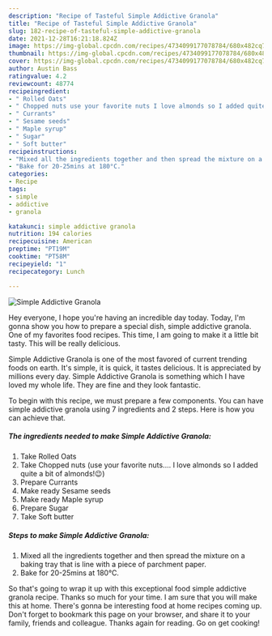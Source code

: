 ```yaml
---
description: "Recipe of Tasteful Simple Addictive Granola"
title: "Recipe of Tasteful Simple Addictive Granola"
slug: 182-recipe-of-tasteful-simple-addictive-granola
date: 2021-12-28T16:21:18.824Z
image: https://img-global.cpcdn.com/recipes/4734099177078784/680x482cq70/simple-addictive-granola-recipe-main-photo.jpg
thumbnail: https://img-global.cpcdn.com/recipes/4734099177078784/680x482cq70/simple-addictive-granola-recipe-main-photo.jpg
cover: https://img-global.cpcdn.com/recipes/4734099177078784/680x482cq70/simple-addictive-granola-recipe-main-photo.jpg
author: Austin Bass
ratingvalue: 4.2
reviewcount: 48774
recipeingredient:
- " Rolled Oats"
- " Chopped nuts use your favorite nuts I love almonds so I added quite a bit of almonds"
- " Currants"
- " Sesame seeds"
- " Maple syrup"
- " Sugar"
- " Soft butter"
recipeinstructions:
- "Mixed all the ingredients together and then spread the mixture on a baking tray that is line with a piece of parchment paper."
- "Bake for 20-25mins at 180°C."
categories:
- Recipe
tags:
- simple
- addictive
- granola

katakunci: simple addictive granola 
nutrition: 194 calories
recipecuisine: American
preptime: "PT19M"
cooktime: "PT58M"
recipeyield: "1"
recipecategory: Lunch

---
```



![Simple Addictive Granola](https://img-global.cpcdn.com/recipes/4734099177078784/680x482cq70/simple-addictive-granola-recipe-main-photo.jpg)

Hey everyone, I hope you're having an incredible day today. Today, I'm gonna show you how to prepare a special dish, simple addictive granola. One of my favorites food recipes. This time, I am going to make it a little bit tasty. This will be really delicious.

Simple Addictive Granola is one of the most favored of current trending foods on earth. It's simple, it is quick, it tastes delicious. It is appreciated by millions every day. Simple Addictive Granola is something which I have loved my whole life. They are fine and they look fantastic.




To begin with this recipe, we must prepare a few components. You can have simple addictive granola using 7 ingredients and 2 steps. Here is how you can achieve that.

<!--inarticleads1-->

##### The ingredients needed to make Simple Addictive Granola:

1. Take  Rolled Oats
1. Take  Chopped nuts (use your favorite nuts.... I love almonds so I added quite a bit of almonds!😉)
1. Prepare  Currants
1. Make ready  Sesame seeds
1. Make ready  Maple syrup
1. Prepare  Sugar
1. Take  Soft butter




<!--inarticleads2-->

##### Steps to make Simple Addictive Granola:

1. Mixed all the ingredients together and then spread the mixture on a baking tray that is line with a piece of parchment paper.
1. Bake for 20-25mins at 180°C.




So that's going to wrap it up with this exceptional food simple addictive granola recipe. Thanks so much for your time. I am sure that you will make this at home. There's gonna be interesting food at home recipes coming up. Don't forget to bookmark this page on your browser, and share it to your family, friends and colleague. Thanks again for reading. Go on get cooking!

